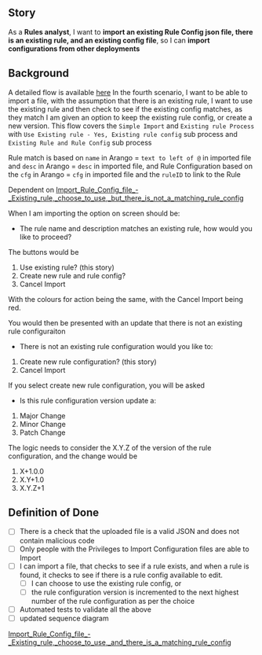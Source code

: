 ## Story

As a **Rules analyst**,
I want to **import an existing Rule Config json file, there is an existing rule, and an existing config file**,
so I can **import configurations from other deployments**

## Background

A detailed flow is available [here](https://github.com/lextego/projectmgt/blob/main/polly/config-svc/01-product/overview/10_import_rule_configuration.md)
In the fourth scenario, I want to be able to import a file, with the assumption that there is an existing rule, I want to use the existing rule and then check to see if the existing config matches, as they match I am given an option to keep the existing rule config, or create a new version. This flow covers the ```Simple Import``` and ```Existing rule Process``` with ```Use Existing rule - Yes, Existing rule config``` sub process and ```Existing Rule and Rule Config``` sub process

Rule match is based on ```name``` in Arango = ```text to left of @``` in imported file and ```desc```  in Arango = ```desc``` in imported file, and Rule Configuration based on the ```cfg``` in Arango = ```cfg``` in imported file and the ```ruleID``` to link to the Rule

Dependent on [Import_Rule_Config_file_-_Existing_rule,_choose_to_use,_but_there_is_not_a_matching_rule_config](https://github.com/lextego/projectmgt/issues/131)

When I am importing the option on screen should be:

- The rule name and description matches an existing rule, how would you like to proceed?

The buttons would be

1. Use existing rule? (this story)
2. Create new rule and rule config?
3. Cancel Import

With the colours for action being the same, with the Cancel Import being red.

You would then be presented with an update that there is not an existing rule configuraiton

- There is not an existing rule configuration would you like to:

1. Create new rule configuration? (this story)
2. Cancel Import

If you select create new rule configuration, you will be asked

- Is this rule configuration version update a:

1. Major Change
2. Minor Change
3. Patch Change

The logic needs to consider the X.Y.Z of the version of the rule configuration, and the change would be

1. X+1.0.0
2. X.Y+1.0
3. X.Y.Z+1

## Definition of Done

- [ ] There is a check that the uploaded file is a valid JSON and does not contain malicious code
- [ ] Only people with the Privileges to Import Configuration files are able to Import
- [ ] I can import a file, that checks to see if a rule exists, and when a rule is found, it checks to see if there is a rule config available to edit.
  - [ ] I can choose to use the existing rule config, or
  - [ ] the rule configuration version is incremented to the next highest number of the rule configuration as per the choice
- [ ] Automated tests to validate all the above
- [ ] updated sequence diagram

[Import_Rule_Config_file_-_Existing_rule,_choose_to_use,_and_there_is_a_matching_rule_config](https://github.com/lextego/projectmgt/issues/132)
